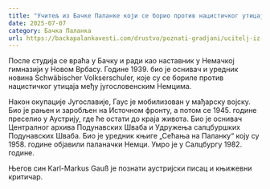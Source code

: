 ```yaml
---
title: "Учитељ из Бачке Паланке који се борио против нацистичког утицаја"
date: 2025-07-07
category: Бачка Паланка
url: https://backapalankavesti.com/drustvo/poznati-gradjani/ucitelj-iz-backe-palanke-koji-se-borio-protiv-nacistickog-uticaja/
---
```


После студија се враћа у Бачку и ради као наставник у Немачкој гимназији у Новом Врбасу. Године 1939. био је оснивач и уредник новина Schwäbischer Volkserschuler, које су се бориле против нацистичког утицаја међу југословенским Немцима.

Након окупације Југославије, Гаус је мобилизован у мађарску војску. Био је рањен и заробљен на Источном фронту, а потом се 1945. године преселио у Аустрију, где ће остати до краја живота. Био је оснивач Централног архива Подунавских Шваба и Удружења салцбуршких Подунавских Шваба. Био је уредник књиге „Сећања на Паланку“ коју су 1958. године објавили паланачки Немци. Умро је у Салцбургу 1982. године.

Његов син Karl-Markus Gauß је познати аустријски писац и књижевни критичар.

